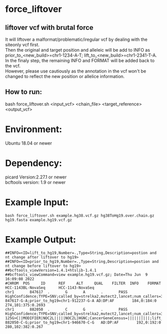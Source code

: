 # force_liftover
## liftover vcf with brutal force </br>
It will liftover a malformat/problematic/iregular vcf by dealing with the siteonly vcf first. </br>
Then the original and target position and alleleic will be add to INFO as prior_to_<new_build>=chr1-1234-A-T; lift_to_<new_build>=chr1-2341-T-A. </br> 
In the finaly step, the remaining INFO and FORMAT will be added back to the vcf. </br>
However, please use cautiously as the annotation in the vcf won't be changed to reflect the new position or allelice information.

## How to run:
bash force_liftover.sh <input_vcf> <chain_file> <target_reference> <output_vcf>

# Environment: 
Ubuntu 18.04 or newer

# Dependency: 
picard Version:2.27.1 or newer </br>
bcftools version: 1.9 or newer

# Example Input:
```
bash force_liftover.sh example.hg38.vcf.gz hg38ToHg19.over.chain.gz hg19.fasta example.hg19.vcf.gz
```

# Example Output:
```
##INFO=<ID=lift_to_hg19,Number=.,Type=String,Description=postion and nt change after liftover to hg19>
##INFO=<ID=prior_to_hg19,Number=.,Type=String,Description=postion and nt change before liftover to hg19>
##bcftools_viewVersion=1.4.1+htslib-1.4.1
##bcftools_viewCommand=view example.hg19.vcf.gz; Date=Thu Jun  9 16:09:08 2022
#CHROM  POS     ID      REF     ALT     QUAL    FILTER  INFO    FORMAT  HCC-1143BL-NovaSeq      HCC-1143-NovaSeq
chr1       847617  .       G       A       .       PASS    HighConfidence;TYPE=SNV;called_by=strelka2,mutect2,lancet;num_callers=3;CSQ=ENSG00000230699|lincRNA||non_coding_transcript_exon_variant||||||||ENST00000448179.1:n.332G>A||MODIFIER|SAMD11|||||AL645608.3|Clone_based_ensembl_gene;CancerGeneCensus=||||||||||;lift_to_hg19=chr1-847617-G-A;prior_to_hg19=chr1-912237-G-A AD:DP:AF        184,0:184:0     274,101:375:0.2693
chr1       882050  .       C       G       .       PASS    HighConfidence;TYPE=SNV;called_by=strelka2,mutect2,lancet;num_callers=3;CSQ=ENSG00000188976|protein_coding||intron_variant||||||||ENST00000327044.6:c.1660-125G>C||MODIFIER|NOC2L|||||NOC2L|HGNC;CancerGeneCensus=||||||||||;lift_to_hg19=chr1-882050-C-G;prior_to_hg19=chr1-946670-C-G   AD:DP:AF        192,0:192:0     280,102:382:0.267
```
